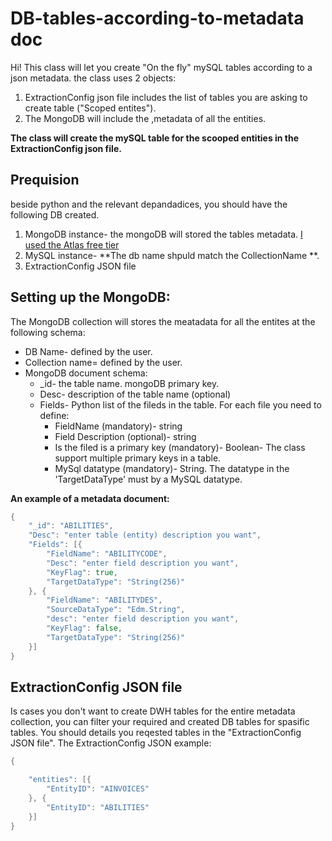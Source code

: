 # DB-tables-according-to-metadata doc


Hi!
This class will let you create "On the fly" mySQL tables according to a json metadata.
the class uses 2 objects:
1. ExtractionConfig json file includes the list of tables you are asking to create table ("Scoped entites").
2. The MongoDB will include the ,metadata of all the entities.

**The class will create the mySQL table for the scooped entities in the ExtractionConfig json file.**


## Prequision

beside python and the relevant depandadices, you should have the following DB created.
 1. MongoDB instance- the mongoDB will stored the tables metadata. [I used the Atlas free tier](https://www.mongodb.com/)
 2. MySQL instance- **The db name shpuld match the CollectionName **.
 3. ExtractionConfig JSON file



## Setting up the MongoDB:
The MongoDB collection will stores the meatadata for all the entites at the following schema:

 - DB Name- defined by the user.
 - Collection name= defined by the user.
 - MongoDB document schema:
	 - _id- the table name. mongoDB primary key.
	 - Desc- description of the table name (optional)
	 - Fields- Python list of the fileds in the table. For each file you need to define:
		 -  FieldName (mandatory)- string
		 - Field Description (optional)- string
		 - Is the filed is a primary key (mandatory)- Boolean- The class support multiple primary keys in a table.
		 - MySql datatype (mandatory)- String. The datatype in the 'TargetDataType' must by a MySQL datatype.
	
**An example of a metadata document:**
 
```go
{
	"_id": "ABILITIES",
	"Desc": "enter table (entity) description you want",
	"Fields": [{
		"FieldName": "ABILITYCODE",
		"Desc": "enter field description you want",
		"KeyFlag": true,
		"TargetDataType": "String(256)"
	}, {
		"FieldName": "ABILITYDES",
		"SourceDataType": "Edm.String",
		"desc": "enter field description you want",
		"KeyFlag": false,
		"TargetDataType": "String(256)"
	}]
}
```




## ExtractionConfig JSON file

Is cases you don't want to create DWH tables for the entire metadata collection, you can filter your required and created DB tables for  spasific tables.
You should details you reqested tables in the "ExtractionConfig JSON file".
The ExtractionConfig JSON example:

```go
{

	"entities": [{
		"EntityID": "AINVOICES"
	}, {
		"EntityID": "ABILITIES"
	}]
}
```
